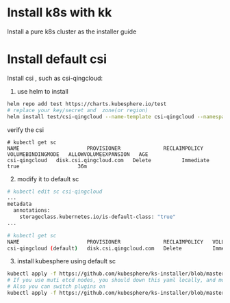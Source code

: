 # Install k8s with kk

Install a pure k8s cluster as the installer guide

# Install default csi

Install csi , such as csi-qingcloud:

1. use helm to install

```bash
helm repo add test https://charts.kubesphere.io/test
# replace your key/secret and  zone(or region)
helm install test/csi-qingcloud --name-template csi-qingcloud --namespace kube-system --set config.qy_access_key_id=xxx,config.qy_secret_access_key=xxx,config.zone=ap2a,sc.enable=true,sc.type=0,driver.tag=v1.2.0-rc.4
```

verify the csi

```
# kubectl get sc 
NAME                      PROVISIONER              RECLAIMPOLICY   VOLUMEBINDINGMODE   ALLOWVOLUMEEXPANSION   AGE
csi-qingcloud   disk.csi.qingcloud.com   Delete          Immediate           true                   36m
```

2. modify it to default sc 

```bash
# kubectl edit sc csi-qingcloud
...
metadata
  annotations:
    storageclass.kubernetes.io/is-default-class: "true"
...

# kubectl get sc 
NAME                      PROVISIONER              RECLAIMPOLICY   VOLUMEBINDINGMODE   ALLOWVOLUMEEXPANSION   AGE
csi-qingcloud (default)   disk.csi.qingcloud.com   Delete          Immediate           true
```

3. install kubesphere using default sc

```bash
kubectl apply -f https://github.com/kubesphere/ks-installer/blob/master/deploy/kubesphere-installer.yaml
# If you use muti etcd nodes, you should down this yaml locally, and modify the etcd addresses.
# Also you can switch plugins on
kubectl apply -f https://github.com/kubesphere/ks-installer/blob/master/deploy/cluster-configuration.yaml
```

